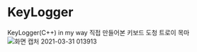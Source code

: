 # KeyLogger
KeyLogger(C++) in my way
직접 만들어본 키보드 도청 트로이 목마
![화면 캡처 2021-03-31 013913](https://user-images.githubusercontent.com/52993882/113025219-a867f400-91c2-11eb-95b0-9eddccfb62e8.png)
